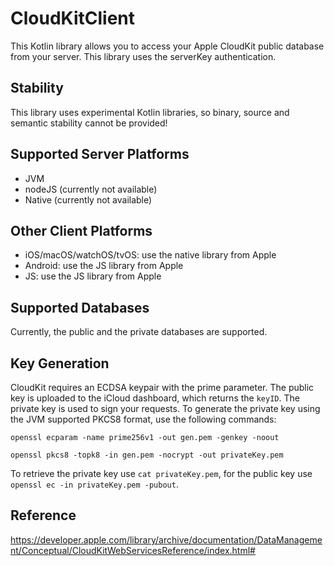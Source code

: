 # CloudKitClient

This Kotlin library allows you to access your Apple CloudKit public database from your server. This library uses the
serverKey authentication.

## Stability

This library uses experimental Kotlin libraries, so binary, source and semantic stability cannot be provided!

## Supported Server Platforms

- JVM
- nodeJS (currently not available)
- Native (currently not available)

## Other Client Platforms

- iOS/macOS/watchOS/tvOS: use the native library from Apple
- Android: use the JS library from Apple
- JS: use the JS library from Apple

## Supported Databases

Currently, the public and the private databases are supported.

## Key Generation

CloudKit requires an ECDSA keypair with the prime parameter. The public key is uploaded to the iCloud dashboard, which
returns the `keyID`. The private key is used to sign your requests. To generate the private key using the JVM supported
PKCS8 format, use the following commands:

```
openssl ecparam -name prime256v1 -out gen.pem -genkey -noout

openssl pkcs8 -topk8 -in gen.pem -nocrypt -out privateKey.pem
```

To retrieve the private key use `cat privateKey.pem`, for the public key use `openssl ec -in privateKey.pem -pubout`.

## Reference

https://developer.apple.com/library/archive/documentation/DataManagement/Conceptual/CloudKitWebServicesReference/index.html#
